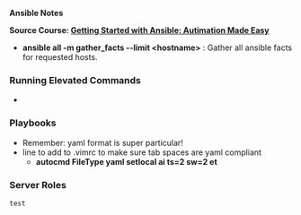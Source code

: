 **Ansible Notes**

**Source Course: [Getting Started with Ansible: Autimation Made Easy](https://www.udemy.com/course/getting-started-with-ansible/)**

* **ansible all -m gather_facts --limit \<hostname\>** : Gather all ansible facts for requested hosts.

### Running Elevated Commands
* 

### Playbooks
* Remember: yaml format is super particular!
* line to add to .vimrc to make sure tab spaces are yaml compliant
    * **autocmd FileType yaml setlocal ai ts=2 sw=2 et**

### Server Roles
```
test
```
